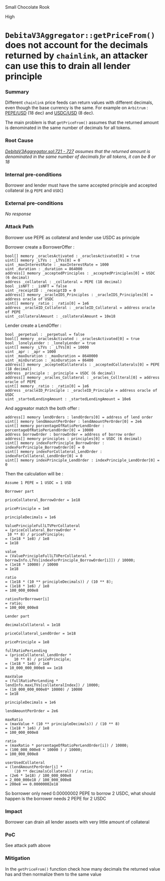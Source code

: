 Small Chocolate Rook

High

# `DebitaV3Aggregator::getPriceFrom()` does not account for the decimals returned by `chainlink`, an attacker can use this to drain all lender principle

### Summary

Different `chainlink` price feeds can return values with different decimals, even though the base currency is the same. For example on `Arbitrum` : [PEPE/USD](https://arbiscan.io/address/0x02DEd5a7EDDA750E3Eb240b54437a54d57b74dBE#readContract) (18 dec) and [USDC/USD](https://arbiscan.io/address/0x50834F3163758fcC1Df9973b6e91f0F0F0434aD3#readContract) (8 dec).

The main problem is that `getPriceFrom()` assumes that the returned amount is denominated in the same number of decimals for all tokens.

### Root Cause

*[DebitaV3Aggregator.sol:721 - 727](https://github.com/sherlock-audit/2024-11-debita-finance-v3/blob/main/Debita-V3-Contracts/contracts/DebitaV3Aggregator.sol#L721-L727) assumes that the returned amount is denominated in the same number of decimals for all tokens, it can be 8 or 18*

### Internal pre-conditions

Borrower and lender must have the same accepted principle and accepted collateral (e.g `PEPE` and `USDC`)

### External pre-conditions

_No response_

### Attack Path

Borrower use PEPE as collateral and lender use USDC as principle

Borrower create a BorrowerOffer :

```solidity
bool[] memory _oraclesActivated : _oraclesActivated[0] = true
uint[] memory _LTVs : _LTVs[0] = 0 
uint _maxInterestRate : _maxInterestRate = 1000
uint _duration : _duration = 864000
address[] memory _acceptedPrinciples : _acceptedPrinciples[0] = USDC (6 decimal)
address _collateral : _collateral = PEPE (18 decimal)
bool _isNFT : _isNFT = false
uint _receiptID : _receiptID = 0
address[] memory _oracleIDS_Principles : _oracleIDS_Principles[0] = address oracle of USDC
uint[] memory _ratio : _ratio[0] = 1e6
address _oracleID_Collateral : _oracleID_Collateral = address oracle of PEPE
uint _collateralAmount : _collateralAmount = 10e18

```

Lender create a LendOffer :

```solidity
bool _perpetual : _perpetual = false
bool[] memory _oraclesActivated : _oraclesActivated[0] = true
bool _lonelyLender : _lonelyLender = true
uint[] memory _LTVs : _LTVs[0] = 10000
uint _apr : _apr = 1000
uint _maxDuration : _maxDuration = 8640000
uint _minDuration : _minDuration = 86400
address[] memory _acceptedCollaterals : _acceptedCollaterals[0] = PEPE (18 decimal)
address _principle : _principle = USDC (6 decimal)
address[] memory _oracles_Collateral : _oracles_Collteral[0] = address oracle of PEPE
uint[] memory _ratio : _ratio[0] = 1e6
address _oracleID_Principle : _oracleID_Principle = address oracle of USDC
uint _startedLendingAmount : _startedLendingAmount = 10e6

```

And aggreator match the both offer :

```solidity
address[] memory lendOrders : lendOrders[0] = address of lend order
uint[] memory lendAmountPerOrder : lendAmountPerOrder[0] = 2e6
uint[] memory porcentageOfRatioPerLendOrder : porcentageOfRatioPerLendOrder[0] = 10000
address borrowOrder : borrowOrder = address of borrow order
address[] memory principles : principles[0] = USDC (6 decimal)
uint[] memory indexForPrinciple_BorrowOrder : indexForPrinciple_BorrowOrder[0] = 0
uint[] memory indexForCollateral_LendOrder : indexForCollateral_LendOrder[0] = 0
uint[] memory indexPrinciple_LendOrder : indexPrinciple_LendOrder[0] = 0

```

Then the calculation will be :

```solidity
Assume 1 PEPE = 1 USDC = 1 USD

Borrower part

priceCollateral_BorrowOrder = 1e18

pricePrinciple = 1e8

principleDecimals = 1e6

ValuePrincipleFullLTVPerCollateral 
= (priceCollateral_BorrowOrder *
 10 ** 8) / pricePrinciple;
= (1e18 * 1e8) / 1e8
= 1e18

value 
= (ValuePrincipleFullLTVPerCollateral * borrowInfo.LTVs[indexForPrinciple_BorrowOrder[i]]) / 10000;
= (1e18 * 10000) / 10000
= 1e18

ratio 
= (1e18 * (10 ** principleDecimals)) / (10 ** 8);
= (1e18 * 1e6) / 1e8
= 100_000_000e8

ratiosForBorrower[i] 
= ratio;
= 100_000_000e8

Lender part

decimalsCollateral = 1e18

priceCollateral_LendOrder = 1e18

pricePrinciple = 1e8

fullRatioPerLending 
= (priceCollateral_LendOrder *
    10 ** 8) / pricePrinciple;
= (1e18 * 1e8) / 1e8
= 10_000_000_000e8 == 1e18

maxValue 
= (fullRatioPerLending *
lendInfo.maxLTVs[collateralIndex]) / 10000;
= (10_000_000_000e8* 10000) / 10000
= 1e18

principleDecimals = 1e6

lendAmountPerOrder = 2e6

maxRatio 
= (maxValue * (10 ** principleDecimals)) / (10 ** 8)
= (1e18 * 1e6) / 1e8
= 100_000_000e8

ratio 
= (maxRatio * porcentageOfRatioPerLendOrder[i]) / 10000;
= (100_000_000e8 * 10000 ) / 10000;
= 100_000_000e8

userUsedCollateral 
= (lendAmountPerOrder[i] *
    (10 ** decimalsCollateral)) / ratio;
= (2e6 * 1e18) / 100_000_000e8
= 2_000_000e18 / 100_000_000e8
= 200e8 == 0.00000002e18

```

So borrower only need 0.00000002 PEPE to borrow 2 USDC, what should happen is the borrower needs 2 PEPE for 2 USDC

### Impact

Borrower can drain all lender assets with very little amount of collateral

### PoC

See attack path above

### Mitigation

In the `getPriceFrom()` function check how many decimals the returned value has and then normalize them to the same value